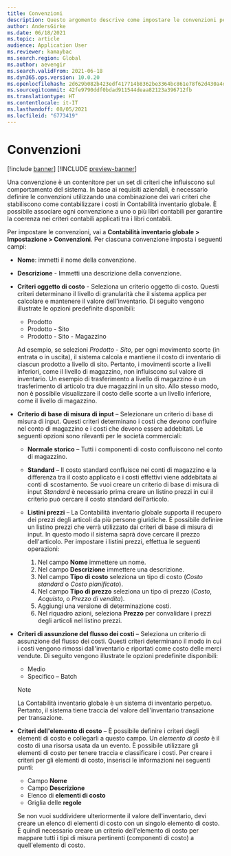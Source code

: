 ```yaml
---
title: Convenzioni
description: Questo argomento descrive come impostare le convenzioni per stabilire come contabilizzare i costi in Contabilità inventario globale.
author: AndersGirke
ms.date: 06/18/2021
ms.topic: article
audience: Application User
ms.reviewer: kamaybac
ms.search.region: Global
ms.author: aevengir
ms.search.validFrom: 2021-06-18
ms.dyn365.ops.version: 10.0.20
ms.openlocfilehash: 2d629b082b423edf417714b8362be3364bc861e78f62d430a4d7083b8c49611a
ms.sourcegitcommit: 42fe9790ddf0bdad911544deaa82123a396712fb
ms.translationtype: HT
ms.contentlocale: it-IT
ms.lasthandoff: 08/05/2021
ms.locfileid: "6773419"
---
```

# <a name="conventions"></a>Convenzioni

[!include [banner](../includes/banner.md)]
[!INCLUDE [preview-banner](../includes/preview-banner.md)]

Una convenzione è un contenitore per un set di criteri che influiscono sul comportamento del sistema. In base ai requisiti aziendali, è necessario definire le convenzioni utilizzando una combinazione dei vari criteri che stabiliscono come contabilizzare i costi in Contabilità inventario globale. È possibile associare ogni convenzione a uno o più libri contabili per garantire la coerenza nei criteri contabili applicati tra i libri contabili.

Per impostare le convenzioni, vai a **Contabilità inventario globale \> Impostazione \> Convenzioni**. Per ciascuna convenzione imposta i seguenti campi:

- **Nome**: immetti il nome della convenzione.
- **Descrizione** - Immetti una descrizione della convenzione.
- **Criteri oggetto di costo** - Seleziona un criterio oggetto di costo. Questi criteri determinano il livello di granularità che il sistema applica per calcolare e mantenere il valore dell'inventario. Di seguito vengono illustrate le opzioni predefinite disponibili:

    - Prodotto
    - Prodotto - Sito
    - Prodotto - Sito - Magazzino

    Ad esempio, se selezioni *Prodotto - Sito*, per ogni movimento scorte (in entrata o in uscita), il sistema calcola e mantiene il costo di inventario di ciascun prodotto a livello di sito. Pertanto, i movimenti scorte a livelli inferiori, come il livello di magazzino, non influiscono sul valore di inventario. Un esempio di trasferimento a livello di magazzino è un trasferimento di articolo tra due magazzini in un sito. Allo stesso modo, non è possibile visualizzare il costo delle scorte a un livello inferiore, come il livello di magazzino.

- **Criterio di base di misura di input** – Selezionare un criterio di base di misura di input. Questi criteri determinano i costi che devono confluire nel conto di magazzino e i costi che devono essere addebitati. Le seguenti opzioni sono rilevanti per le società commerciali:

    - **Normale storico** – Tutti i componenti di costo confluiscono nel conto di magazzino.
    - **Standard** – Il costo standard confluisce nei conti di magazzino e la differenza tra il costo applicato e i costi effettivi viene addebitata ai conti di scostamento. Se vuoi creare un criterio di base di misura di input *Standard* è necessario prima creare un listino prezzi in cui il criterio può cercare il costo standard dell'articolo.
    - **Listini prezzi** – La Contabilità inventario globale supporta il recupero dei prezzi degli articoli da più persone giuridiche. È possibile definire un listino prezzi che verrà utilizzato dai criteri di base di misura di input. In questo modo il sistema saprà dove cercare il prezzo dell'articolo. Per impostare i listini prezzi, effettua le seguenti operazioni:

        1. Nel campo **Nome** immettere un nome.
        1. Nel campo **Descrizione** immettere una descrizione.
        1. Nel campo **Tipo di costo** seleziona un tipo di costo (*Costo standard* o *Costo pianificato*).
        1. Nel campo **Tipo di prezzo** seleziona un tipo di prezzo (*Costo*, *Acquisto*, o *Prezzo di vendita*).
        1. Aggiungi una versione di determinazione costi.
        1. Nel riquadro azioni, seleziona **Prezzo** per convalidare i prezzi degli articoli nel listino prezzi.

- **Criteri di assunzione del flusso dei costi** – Seleziona un criterio di assunzione del flusso dei costi. Questi criteri determinano il modo in cui i costi vengono rimossi dall'inventario e riportati come costo delle merci vendute. Di seguito vengono illustrate le opzioni predefinite disponibili:

    - Medio
    - Specifico – Batch

    > [!NOTE]
    > La Contabilità inventario globale è un sistema di inventario perpetuo. Pertanto, il sistema tiene traccia del valore dell'inventario transazione per transazione.

- **Criteri dell'elemento di costo** – È possibile definire i criteri degli elementi di costo e collegarli a questo campo. Un *elemento di costo* è il costo di una risorsa usata da un evento. È possibile utilizzare gli elementi di costo per tenere traccia e classificare i costi. Per creare i criteri per gli elementi di costo, inserisci le informazioni nei seguenti punti:

    - Campo **Nome**
    - Campo **Descrizione**
    - Elenco di **elementi di costo**
    - Griglia delle **regole**

    Se non vuoi suddividere ulteriormente il valore dell'inventario, devi creare un elenco di elementi di costo con un singolo elemento di costo. È quindi necessario creare un criterio dell'elemento di costo per mappare tutti i tipi di misura pertinenti (componenti di costo) a quell'elemento di costo.
